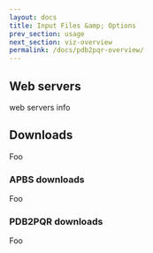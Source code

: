 ```yaml
---
layout: docs
title: Input Files &amp; Options
prev_section: usage
next_section: viz-overview
permalink: /docs/pdb2pqr-overview/
---
```



## Web servers

web servers info

## Downloads

Foo

### APBS downloads

Foo

### PDB2PQR downloads

Foo